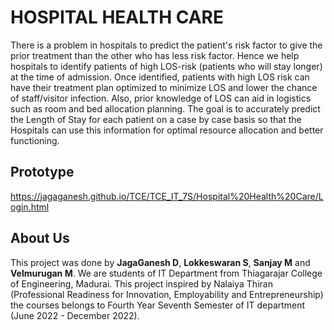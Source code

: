 # HOSPITAL HEALTH CARE
There is a problem in hospitals to predict the patient's risk factor to give the prior treatment than the other who has less risk factor. Hence we help hospitals to identify patients of high LOS-risk (patients who will stay longer) at the time of admission. Once identified, patients with high LOS risk can have their treatment plan optimized to minimize LOS and lower the chance of staff/visitor infection. Also, prior knowledge of LOS can aid in logistics such as room and bed allocation planning. The goal is to accurately predict the Length of Stay for each patient on a case by case basis so that the Hospitals can use this information for optimal resource allocation and better functioning.

## Prototype
https://jagaganesh.github.io/TCE/TCE_IT_7S/Hospital%20Health%20Care/Login.html

## About Us

This project was done by <b>JagaGanesh D</b>, <b>Lokkeswaran S</b>, <b>Sanjay M</b> and <b>Velmurugan M</b>. We are students of IT Department from Thiagarajar College of Engineering, Madurai. This project inspired by Nalaiya Thiran (Professional Readiness for
Innovation, Employability and Entrepreneurship) the courses belongs to Fourth Year Seventh Semester of IT department (June 2022 - December 2022).
